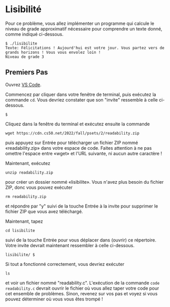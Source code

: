 # Lisibilité

Pour ce problème, vous allez implémenter un programme qui calcule le niveau de grade approximatif nécessaire pour comprendre un texte donné, comme indiqué ci-dessous.

    $ ./lisibilite
    Texte: Félicitations ! Aujourd'hui est votre jour. Vous partez vers de grands horizons ! Vous vous envolez loin !
    Niveau de grade 3

## Premiers Pas

Ouvrez [VS Code](https://code.cs50.io/).

Commencez par cliquer dans votre fenêtre de terminal, puis exécutez la commande `cd`. Vous devriez constater que son "invite" ressemble à celle ci-dessous.

    $

Cliquez dans la fenêtre du terminal et exécutez ensuite la commande

    wget https://cdn.cs50.net/2022/fall/psets/2/readability.zip

puis appuyez sur Entrée pour télécharger un fichier ZIP nommé «readability.zip» dans votre espace de code. Faites attention à ne pas omettre l'espace entre «wget» et l'URL suivante, ni aucun autre caractère !

Maintenant, exécutez

    unzip readability.zip

pour créer un dossier nommé «lisibilite». Vous n'avez plus besoin du fichier ZIP, donc vous pouvez exécuter

    rm readability.zip

et répondre par "y" suivi de la touche Entrée à la invite pour supprimer le fichier ZIP que vous avez téléchargé.

Maintenant, tapez

    cd lisibilite

suivi de la touche Entrée pour vous déplacer dans (ouvrir) ce répertoire. Votre invite devrait maintenant ressembler à celle ci-dessous.

    lisibilite/ $

Si tout a fonctionné correctement, vous devriez exécuter

    ls

et voir un fichier nommé "readability.c". L'exécution de la commande `code readability.c` devrait ouvrir le fichier où vous allez taper votre code pour cet ensemble de problèmes. Sinon, revenez sur vos pas et voyez si vous pouvez déterminer où vous vous êtes trompé !